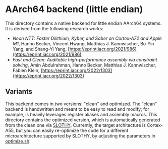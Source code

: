 [//]: # (SPDX-License-Identifier: CC-BY-4.0)

# AArch64 backend (little endian)

This directory contains a native backend for little endian AArch64 systems. It is derived from the following research
works:

- _Neon NTT: Faster Dilithium, Kyber, and Saber on Cortex-A72 and Apple M1_, Hanno Becker, Vincent Hwang, Matthias
  J. Kannwischer, Bo-Yin Yang, and Shang-Yi Yang, [https://eprint.iacr.org/2021/986](https://eprint.iacr.org/2021/986)
- _Fast and Clean: Auditable high-performance assembly via constraint solving_, Amin Abdulrahman, Hanno Becker, Matthias
  J. Kannwischer, Fabien Klein, [https://eprint.iacr.org/2022/1303](https://eprint.iacr.org/2022/1303)


## Variants

This backend comes in two versions: "clean" and optimized. The "clean" backend is handwritten and meant to be easy to read and modify; for example, is heavily leverages register aliases and assembly macros. This directory contains the optimized version, which is automatically generated from the clean one via [SLOTHY](https://github.com/slothy-optimizer/slothy). Currently, the
target architecture is Cortex-A55, but you can easily re-optimize the code for a different microarchitecture supported
by SLOTHY, by adjusting the parameters in [optimize.sh](../aarch64_clean/src/optimize.sh).
